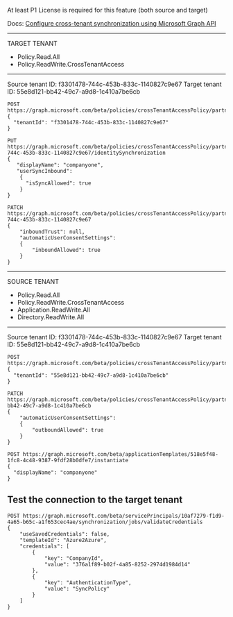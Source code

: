 

At least P1 License is required for this feature (both source and target) 

Docs: [Configure cross-tenant synchronization using Microsoft Graph API](https://learn.microsoft.com/en-us/azure/active-directory/multi-tenant-organizations/cross-tenant-synchronization-configure-graph)


-------------
TARGET TENANT
- Policy.Read.All
- Policy.ReadWrite.CrossTenantAccess
-------------
Source tenant ID: f3301478-744c-453b-833c-1140827c9e67
Target tenant ID: 55e8d121-bb42-49c7-a9d8-1c410a7be6cb

```
POST https://graph.microsoft.com/beta/policies/crossTenantAccessPolicy/partners
{
  "tenantId": "f3301478-744c-453b-833c-1140827c9e67"
}
```

```
PUT https://graph.microsoft.com/beta/policies/crossTenantAccessPolicy/partners/f3301478-744c-453b-833c-1140827c9e67/identitySynchronization
{
   "displayName": "companyone",
   "userSyncInbound": 
    {
      "isSyncAllowed": true
    }
}
```

```
PATCH https://graph.microsoft.com/beta/policies/crossTenantAccessPolicy/partners/f3301478-744c-453b-833c-1140827c9e67
{
    "inboundTrust": null,
    "automaticUserConsentSettings":
    {
        "inboundAllowed": true
    }
}
```

-------------
SOURCE TENANT
- Policy.Read.All
- Policy.ReadWrite.CrossTenantAccess
- Application.ReadWrite.All
- Directory.ReadWrite.All
-------------
Source tenant ID: f3301478-744c-453b-833c-1140827c9e67
Target tenant ID: 55e8d121-bb42-49c7-a9d8-1c410a7be6cb

```		
POST https://graph.microsoft.com/beta/policies/crossTenantAccessPolicy/partners
{
  "tenantId": "55e8d121-bb42-49c7-a9d8-1c410a7be6cb"
}
```

```
PATCH https://graph.microsoft.com/beta/policies/crossTenantAccessPolicy/partners/55e8d121-bb42-49c7-a9d8-1c410a7be6cb
{
    "automaticUserConsentSettings":
    {
        "outboundAllowed": true
    }
}
```

```
POST https://graph.microsoft.com/beta/applicationTemplates/518e5f48-1fc8-4c48-9387-9fdf28b0dfe7/instantiate
{
  "displayName": "companyone"
}
```

## Test the connection to the target tenant

```
POST https://graph.microsoft.com/beta/servicePrincipals/10af7279-f1d9-4a65-b65c-a1f653cec4ae/synchronization/jobs/validateCredentials
{
    "useSavedCredentials": false,
    "templateId": "Azure2Azure",
    "credentials": [
        {
            "key": "CompanyId",
            "value": "376a1f89-b02f-4a85-8252-2974d1984d14"
        },
        {
            "key": "AuthenticationType",
            "value": "SyncPolicy"
        }
    ]
}
```
